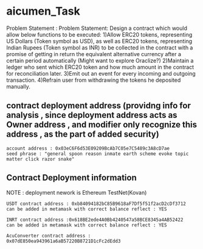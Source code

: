 # aicumen_Task

Problem Statement :
Problem Statement: Design a contract which would allow below functions to be executed:
1)Allow ERC20 tokens, representing US Dollars (Token symbol as USD), as well as ERC20 tokens, representing Indian Rupees (Token symbol as INR) to be collected in the contract with a promise of getting in return the equivalent alternative currency after a certain period automatically (Might want to explore Oraclize?)
2)Maintain a ledger who sent which ERC20 token and how much amount in the contract for reconciliation later.
3)Emit out an event for every incoming and outgoing transaction.
4)Refrain user from withdrawing the tokens he deposited manually.

## contract deployment address  (providng info for analysis , since deployment address acts as Owner address , and modifier only recognize this address , as the part of added security)
```
account address : 0x03eC6F6d53E09209BcAb7C05e7C5489c3A8cD7ae
seed phrase : "general spoon reason inmate earth scheme evoke topic matter click razor snake"
```
## Contract Deployment information 
NOTE : deployment nework is Ethereum TestNet(Kovan)

```
USDT contract address : 0xb84094182bC85B9618aF7Df5f51f2acD2cDf3712
can be added in metamask with correct balance reflect : YES
```

```
INRT contract address :0x618BE2ede4A0Bb4240547a58BCE8345a4AB52422
can be added in metamask with correct balance reflect : YES
```

```
AcuConverter contract address : 0x07dE850ea943961a6aB57220B8721D1cFc2dEdd3
 
```
